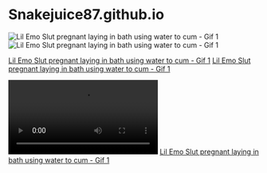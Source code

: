 # Snakejuice87.github.io

![Lil Emo Slut pregnant laying in bath using water to cum - Gif 1](https://dl.phncdn.com/pics/gifs/043/634/361/43634361a.gif)
![Lil Emo Slut pregnant laying in bath using water to cum - Gif 1](https://dl.phncdn.com/pics/gifs/043/634/361/43634361a.jpg)


[Lil Emo Slut pregnant laying in bath using water to cum - Gif 1](https://www.pornhub.com/gif/43634361.gif)
[Lil Emo Slut pregnant laying in bath using water to cum - Gif 1](https://dl.phncdn.com/pics/gifs/043/634/361/43634361a.mp4)

<video style="width: 300px; height: auto;" src="https://dl.phncdn.com/pics/gifs/043/634/361/43634361a.mp4" controls="" loop="" unmuted="" autoplay=""></video>
<a href="https://www.pornhub.com/gif/43634361" target="_blank">
<span title>Lil Emo Slut pregnant laying in bath using water to cum - Gif 1</span>
</a>
